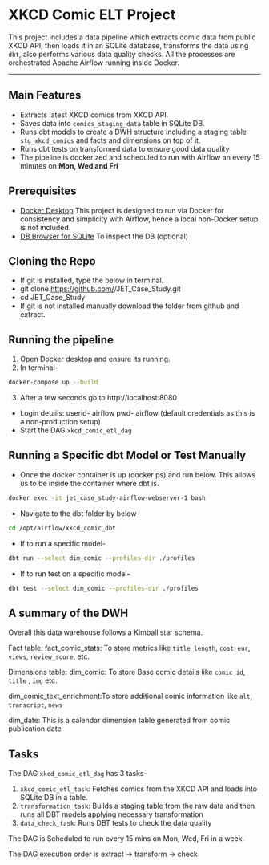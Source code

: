 # XKCD Comic ELT Project 

This project includes a data pipeline which extracts comic data from public XKCD API, then loads it in an SQLite database, 
transforms the data using `dbt`, also performs various data quality checks. All the processes are orchestrated Apache Airflow
running inside Docker.

---

## Main Features

- Extracts latest XKCD comics from XKCD API.
- Saves data into `comics_staging_data` table in SQLite DB.
- Runs dbt models to create a DWH structure including a staging table `stg_xkcd_comics` and facts and dimensions on top of it.
- Runs dbt tests on transformed data to ensure good data quality
- The pipeline is dockerized and scheduled to run with Airflow an every 15 minutes on **Mon, Wed and Fri**

## Prerequisites

- [Docker Desktop](https://www.docker.com/products/docker-desktop)  This project is designed to run via Docker for consistency and simplicity with Airflow, hence a local non-Docker setup is not included.
- [DB Browser for SQLite](https://sqlitebrowser.org/) To inspect the DB (optional)

## Cloning the Repo
- If git is installed, type the below in terminal.
- git clone https://github.com/<your-username>/JET_Case_Study.git
- cd JET_Case_Study
- If git is not installed manually download the folder from github and extract.

## Running the pipeline
1. Open Docker desktop and ensure its running.
2. In terminal-
```bash
docker-compose up --build
```
3. After a few seconds go to http://localhost:8080
- Login details: userid- airflow pwd- airflow (default credentials as this is a non-production setup)
- Start the DAG `xkcd_comic_etl_dag`


## Running a Specific dbt Model or Test Manually
- Once the docker container is up (docker ps) and run below. This allows us to be inside the container where dbt is.
```bash
docker exec -it jet_case_study-airflow-webserver-1 bash
```
- Navigate to the dbt folder by below-
```bash
cd /opt/airflow/xkcd_comic_dbt
```

- If to run a specific model-

```bash
dbt run --select dim_comic --profiles-dir ./profiles
```

- If to run test on a specific model-
```bash
dbt test --select dim_comic --profiles-dir ./profiles
```


## A summary of the DWH

Overall this data warehouse follows a Kimball star schema.

Fact table:
fact_comic_stats: To store metrics like `title_length`, `cost_eur`, `views`, `review_score`, etc.

Dimensions table:
dim_comic: To store Base comic details like `comic_id`, `title` , `img` etc.

dim_comic_text_enrichment:To store additional comic information like `alt`, `transcript`, `news`

dim_date: This is a calendar dimension table generated from comic publication date



## Tasks
The DAG `xkcd_comic_etl_dag` has 3 tasks-

1. `xkcd_comic_etl_task`: Fetches comics from the XKCD API and loads into SQLite DB in a table.
2. `transformation_task`: Builds a staging table from the raw data and then runs all DBT models applying necessary transformation
3. `data_check_task`: Runs DBT tests to check the data quality

The DAG is Scheduled to run every 15 mins on Mon, Wed, Fri in a week.

The DAG execution order is extract → transform → check

